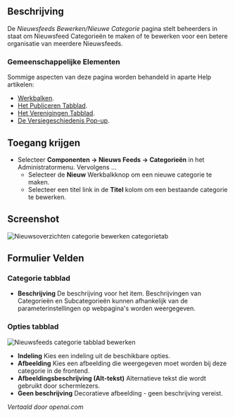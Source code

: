 <!-- Filename: Help4.x:News_Feeds:_New_or_Edit_Category  / Display title: Nieuwsfeeds: Categorie Bewerken -->

## Beschrijving

De *Nieuwsfeeds Bewerken/Nieuwe Categorie* pagina stelt beheerders in staat om Nieuwsfeed Categorieën te maken of te bewerken voor een betere organisatie van meerdere Nieuwsfeeds.

### Gemeenschappelijke Elementen

Sommige aspecten van deze pagina worden behandeld in aparte Help artikelen:

* [Werkbalken](jdocmanual?article=help/common-elements/toolbars).
* [Het Publiceren Tabblad](jdocmanual?article=help/common-elements/edit-publishing).
* [Het Verenigingen Tabblad](jdocmanual?article=help/common-elements/edit-associations).
* [De Versiegeschiedenis Pop-up](jdocmanual?article=help/common-elements/edit-version-history).

## Toegang krijgen

- Selecteer **Componenten → Nieuws Feeds → Categorieën** in het
  Administratormenu. Vervolgens ...
  - Selecteer de **Nieuw** Werkbalkknop om een nieuwe categorie te maken.
  - Selecteer een titel link in de **Titel** kolom om een bestaande categorie te bewerken.

## Screenshot

![Nieuwsoverzichten categorie bewerken categorietab](../../../nl/images/news-feeds/news-feeds-edit-category-category-tab.png)

## Formulier Velden

### Categorie tabblad

- **Beschrijving** De beschrijving voor het item. Beschrijvingen van Categorieën en Subcategorieën kunnen afhankelijk van de parameterinstellingen op webpagina's worden weergegeven.

### Opties tabblad

![Nieuwsfeeds categorie tabblad bewerken](../../../nl/images/news-feeds/news-feeds-edit-category-options-tab.png)

- **Indeling** Kies een indeling uit de beschikbare opties.
- **Afbeelding** Kies een afbeelding die weergegeven moet worden bij deze categorie in de frontend.
- **Afbeeldingsbeschrijving (Alt-tekst)** Alternatieve tekst die wordt gebruikt door schermlezers.
- **Geen beschrijving** Decoratieve afbeelding - geen beschrijving vereist.

*Vertaald door openai.com*

